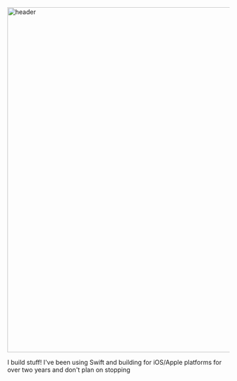 <img width="784" alt="header" src="https://github.com/carsongro/carsongro/assets/94569763/aaa7a4d9-96ce-4c24-ad93-176d07a3d8da">

I build stuff! I've been using Swift and building for iOS/Apple platforms for over two years and don't plan on stopping
